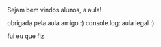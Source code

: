 Sejam bem vindos alunos, a aula!

obrigada pela aula amigo :)
console.log: aula legal :)

fui eu que fiz

